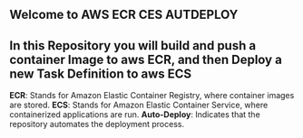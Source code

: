 ## Welcome to AWS ECR CES AUTDEPLOY
## In this Repository you will build and push a container Image to aws ECR, and  then Deploy a new Task Definition to aws ECS

**ECR**: Stands for Amazon Elastic Container Registry, where container images are stored.
**ECS**: Stands for Amazon Elastic Container Service, where containerized applications are run.
**Auto-Deploy**: Indicates that the repository automates the deployment process. 

